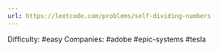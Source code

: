 ```yaml
---
url: https://leetcode.com/problems/self-dividing-numbers
---
```


Difficulty: #easy
Companies: #adobe #epic-systems #tesla